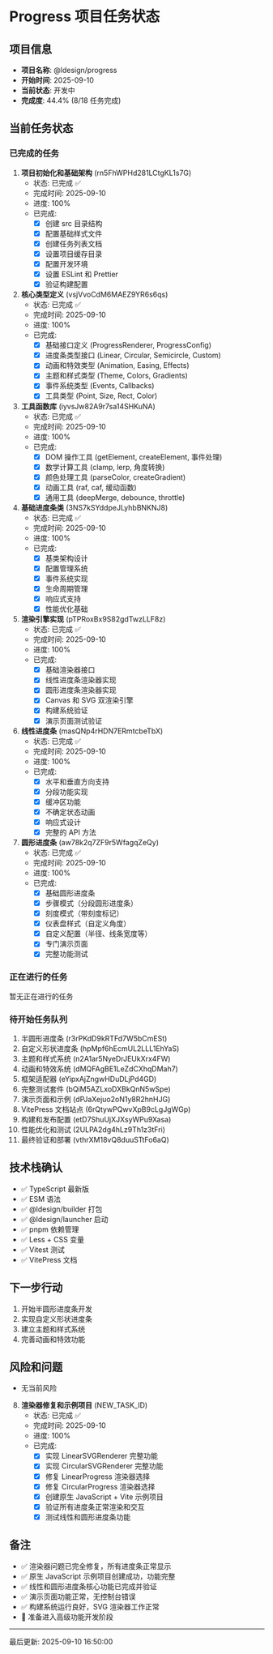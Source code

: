 # Progress 项目任务状态

## 项目信息
- **项目名称**: @ldesign/progress
- **开始时间**: 2025-09-10
- **当前状态**: 开发中
- **完成度**: 44.4% (8/18 任务完成)

## 当前任务状态

### 已完成的任务
1. **项目初始化和基础架构** (rn5FhWPHd281LCtgKL1s7G)
   - 状态: 已完成 ✅
   - 完成时间: 2025-09-10
   - 进度: 100%
   - 已完成:
     - [x] 创建 src 目录结构
     - [x] 配置基础样式文件
     - [x] 创建任务列表文档
     - [x] 设置项目缓存目录
     - [x] 配置开发环境
     - [x] 设置 ESLint 和 Prettier
     - [x] 验证构建配置

2. **核心类型定义** (vsjVvoCdM6MAEZ9YR6s6qs)
   - 状态: 已完成 ✅
   - 完成时间: 2025-09-10
   - 进度: 100%
   - 已完成:
     - [x] 基础接口定义 (ProgressRenderer, ProgressConfig)
     - [x] 进度条类型接口 (Linear, Circular, Semicircle, Custom)
     - [x] 动画和特效类型 (Animation, Easing, Effects)
     - [x] 主题和样式类型 (Theme, Colors, Gradients)
     - [x] 事件系统类型 (Events, Callbacks)
     - [x] 工具类型 (Point, Size, Rect, Color)

3. **工具函数库** (iyvsJw82A9r7sa14SHKuNA)
   - 状态: 已完成 ✅
   - 完成时间: 2025-09-10
   - 进度: 100%
   - 已完成:
     - [x] DOM 操作工具 (getElement, createElement, 事件处理)
     - [x] 数学计算工具 (clamp, lerp, 角度转换)
     - [x] 颜色处理工具 (parseColor, createGradient)
     - [x] 动画工具 (raf, caf, 缓动函数)
     - [x] 通用工具 (deepMerge, debounce, throttle)

4. **基础进度条类** (3NS7kSYddpeJLyhbBNKNJ8)
   - 状态: 已完成 ✅
   - 完成时间: 2025-09-10
   - 进度: 100%
   - 已完成:
     - [x] 基类架构设计
     - [x] 配置管理系统
     - [x] 事件系统实现
     - [x] 生命周期管理
     - [x] 响应式支持
     - [x] 性能优化基础

5. **渲染引擎实现** (pTPRoxBx9S82gdTwzLLF8z)
   - 状态: 已完成 ✅
   - 完成时间: 2025-09-10
   - 进度: 100%
   - 已完成:
     - [x] 基础渲染器接口
     - [x] 线性进度条渲染器实现
     - [x] 圆形进度条渲染器实现
     - [x] Canvas 和 SVG 双渲染引擎
     - [x] 构建系统验证
     - [x] 演示页面测试验证

6. **线性进度条** (masQNp4rHDN7ERmtcbeTbX)
   - 状态: 已完成 ✅
   - 完成时间: 2025-09-10
   - 进度: 100%
   - 已完成:
     - [x] 水平和垂直方向支持
     - [x] 分段功能实现
     - [x] 缓冲区功能
     - [x] 不确定状态动画
     - [x] 响应式设计
     - [x] 完整的 API 方法

7. **圆形进度条** (aw78k2q7ZF9r5WfagqZeQy)
   - 状态: 已完成 ✅
   - 完成时间: 2025-09-10
   - 进度: 100%
   - 已完成:
     - [x] 基础圆形进度条
     - [x] 步骤模式（分段圆形进度条）
     - [x] 刻度模式（带刻度标记）
     - [x] 仪表盘样式（自定义角度）
     - [x] 自定义配置（半径、线条宽度等）
     - [x] 专门演示页面
     - [x] 完整功能测试

### 正在进行的任务
暂无正在进行的任务

### 待开始任务队列
1. 半圆形进度条 (r3rPKdD9kRTFd7W5bCmESt)
2. 自定义形状进度条 (hpMpf6hEcmUL2LLL1EhYaS)
3. 主题和样式系统 (n2A1ar5NyeDrJEUkXrx4FW)
4. 动画和特效系统 (dMQFAgBE1LeZdCXhqDMah7)
5. 框架适配器 (eYipxAjZngwHDuDLjPd4GD)
6. 完整测试套件 (bQiM5AZLxoDXBkQnN5wSpe)
7. 演示页面和示例 (dPJaXejuo2oN1y8R2hnHJG)
8. VitePress 文档站点 (6rQtywPQwvXpB9cLgJgWGp)
9. 构建和发布配置 (etD7ShuUjXJXsyWPu9Xasa)
10. 性能优化和测试 (2ULPA2dg4hLz9Th1z3tFri)
11. 最终验证和部署 (vthrXM18vQ8duuSTtFo6aQ)

## 技术栈确认
- ✅ TypeScript 最新版
- ✅ ESM 语法
- ✅ @ldesign/builder 打包
- ✅ @ldesign/launcher 启动
- ✅ pnpm 依赖管理
- ✅ Less + CSS 变量
- ✅ Vitest 测试
- ✅ VitePress 文档

## 下一步行动
1. 开始半圆形进度条开发
2. 实现自定义形状进度条
3. 建立主题和样式系统
4. 完善动画和特效功能

## 风险和问题
- 无当前风险

8. **渲染器修复和示例项目** (NEW_TASK_ID)
   - 状态: 已完成 ✅
   - 完成时间: 2025-09-10
   - 进度: 100%
   - 已完成:
     - [x] 实现 LinearSVGRenderer 完整功能
     - [x] 实现 CircularSVGRenderer 完整功能
     - [x] 修复 LinearProgress 渲染器选择
     - [x] 修复 CircularProgress 渲染器选择
     - [x] 创建原生 JavaScript + Vite 示例项目
     - [x] 验证所有进度条正常渲染和交互
     - [x] 测试线性和圆形进度条功能

## 备注
- ✅ 渲染器问题已完全修复，所有进度条正常显示
- ✅ 原生 JavaScript 示例项目创建成功，功能完整
- ✅ 线性和圆形进度条核心功能已完成并验证
- ✅ 演示页面功能正常，无控制台错误
- ✅ 构建系统运行良好，SVG 渲染器工作正常
- 🎯 准备进入高级功能开发阶段

---
最后更新: 2025-09-10 16:50:00

